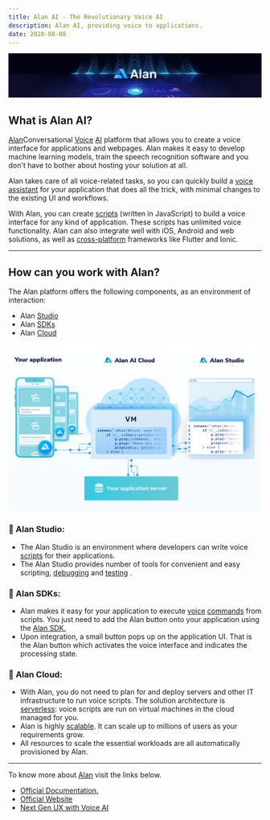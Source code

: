 ```yaml
---
title: Alan AI - The Revolutionary Voice AI
description: Alan AI, providing voice to applications.
date: 2020-08-08
---
```


![alan](./assets/alan.jpeg)

## What is Alan AI?

<ins class="sub-ins-2">Alan</ins>Conversational <ins class="sub-ins-2">Voice</ins> <ins class="sub-ins-2">AI</ins> platform that allows you to create a voice interface for applications and webpages. Alan makes it easy to develop machine learning models, train the speech recognition software and you don't have to bother about hosting your solution at all.

Alan takes care of all voice-related tasks, so you can quickly build a <ins class="sub-ins-2">voice</ins> <ins class="sub-ins-2">assistant</ins> for your application that does all the trick, with minimal changes to the existing UI and workflows.

With Alan, you can create <ins class="sub-ins-2">scripts</ins> (written in JavaScript) to build a voice interface for any kind of application. These scripts has unlimited voice functionality. Alan can also integrate well with iOS, Android and web solutions, as well as <ins class="sub-ins-2">cross-platform</ins> frameworks like Flutter and Ionic.

---

## How can you work with Alan?

The Alan platform offers the following components, as an environment of interaction:

- Alan <ins class="sub-ins-2">Studio</ins>
- Alan <ins class="sub-ins-2">SDKs</ins>
- Alan <ins class="sub-ins-2">Cloud</ins>

![alan_scheme](./assets/alan_scheme.png)

### 🤖 Alan Studio:

- The Alan Studio is an environment where developers can write voice <ins class="sub-ins-2">scripts</ins> for their applications.
- The Alan Studio provides number of tools for convenient and easy scripting, <ins class="sub-ins-2">debugging</ins> and <ins class="sub-ins-2">testing</ins> .

### 🤖 Alan SDKs:

- Alan makes it easy for your application to execute <ins class="sub-ins-2">voice</ins> <ins class="sub-ins-2">commands</ins> from scripts. You just need to add the Alan button onto your application using the <ins class="sub-ins-2">Alan SDK.</ins>
- Upon integration, a small button pops up on the application UI. That is the Alan button which activates the voice interface and indicates the processing state.

### 🤖 Alan Cloud:

- With Alan, you do not need to plan for and deploy servers and other IT infrastructure to run voice scripts. The solution architecture is <ins class="sub-ins-2">serverless</ins>: voice scripts are run on virtual machines in the cloud managed for you.
- Alan is highly <ins class="sub-ins-2">scalable</ins>. It can scale up to millions of users as your requirements grow.
- All resources to scale the essential workloads are all automatically provisioned by Alan.

---

To know more about <ins class="sub-ins-2">Alan</ins> visit the links below.

- [Official Documentation.](https://alan.app/docs/usage/getting-started)
- [Official Website](https://alan.app/)
- [Next Gen UX with Voice AI](https://www.youtube.com/channel/UCrsg0b32nL6L2j5jG7uxOuw)
